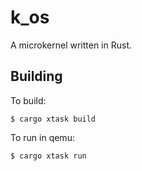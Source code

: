 # k_os

A microkernel written in Rust.

## Building

To build:
```
$ cargo xtask build
```

To run in qemu:
```
$ cargo xtask run
```